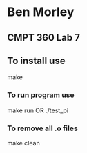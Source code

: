 # Ben Morley

## CMPT 360 Lab 7

## To install use

make

### To run program use

make run    OR      ./test_pi

### To remove all .o files

make clean
